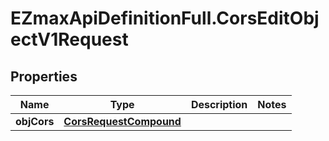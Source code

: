 # EZmaxApiDefinitionFull.CorsEditObjectV1Request

## Properties

Name | Type | Description | Notes
------------ | ------------- | ------------- | -------------
**objCors** | [**CorsRequestCompound**](CorsRequestCompound.md) |  | 


